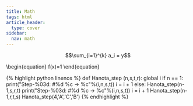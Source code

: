 ```yaml
---
title: Math
tags: html
article_header:
  type: cover
sidebar:
  nav: math
---
```


$$\sum_{i=1}^{k} a_i = y$$

\begin{equation}
    f(x)=1
\end{equation}

{% highlight python linenos %}
def Hanota_step (n,s,t,r):
    global i
    if n == 1:
        print("Step-%03d: #%d %c -> %c"%(i,n,s,t))
        i = i + 1
    else:
        Hanota_step(n-1,s,r,t)
        print("Step-%03d: #%d %c -> %c"%(i,n,s,t))
        i = i + 1
        Hanota_step(n-1,r,t,s)
Hanota_step(4,'A','C','B')
{% endhighlight %}
